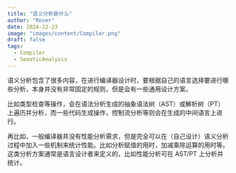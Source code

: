 ```yaml
---
title: "语义分析是什么"
author: "Roser"
date: 2024-12-23
image: "images/content/Compiler.png"
draft: false
tags:
  - Compiler
  - SematicAnalysis
---
```

语义分析包含了很多内容，在进行编译器设计时，要根据自己的语言选择要进行哪些分析，本身并没有非常固定的规则，但是会有一些通用设计方案。

比如类型检查等操作，会在语法分析生成的抽象语法树（AST）或解析树（PT）上遍历并分析，而一些代码生成操作，控制流分析等则会在生成的中间语言上进行。

再比如，一般编译器并没有性能分析需求，但是完全可以在（自己设计）语义分析过程中加入一些机制来统计性能。比如分析赋值的用时，加减乘除运算的用时等。这类分析方案通常是语言设计者来定义的，比如性能分析可在 AST/PT 上分析并统计。